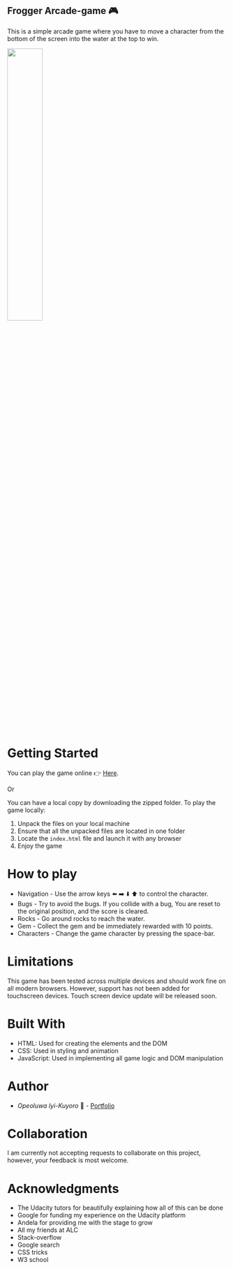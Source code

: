## Frogger Arcade-game :video_game:

This is a simple arcade game where you have to move a character from the bottom of the screen into the water at the top to win.

<img src="https://iyikuyoro.github.io/Arcade-Game/images/screen-shot.png" width="40%">

# Getting Started
You can play the game online :point_right: [Here](https://iyikuyoro.github.io/Arcade-Game/).

Or 

You can have a local copy by downloading the zipped folder. To play the game locally:
  1) Unpack the files on your local machine
  2) Ensure that all the unpacked files are located in one folder
  3) Locate the `index.html` file and launch it with any browser
  4) Enjoy the game
  
# How to play
 * Navigation - Use the arrow keys :arrow_left: :arrow_right: :arrow_down: :arrow_up: to control the character.
 * Bugs - Try to avoid the bugs. If you collide with a bug, You are reset to the original position, and the score is cleared.
 * Rocks - Go around rocks to reach the water.
 * Gem - Collect the gem and be immediately rewarded with 10 points.
 * Characters - Change the game character by pressing the space-bar.

# Limitations
This game has been tested across multiple devices and should work fine on all modern browsers. However, support has not been added for touchscreen devices. Touch screen device update will be released soon.

# Built With
  * HTML: Used for creating the elements and the DOM
  * CSS: Used in styling and animation
  * JavaScript: Used in implementing all game logic and DOM manipulation

# Author
  * *Opeoluwa Iyi-Kuyoro* :man: - [Portfolio](https://iyikuyoro.github.io/My-Portfolio/)

# Collaboration
I am currently not accepting requests to collaborate on this project, however, your feedback is most welcome.

# Acknowledgments
  * The Udacity tutors for beautifully explaining how all of this can be done
  * Google for funding my experience on the Udacity platform
  * Andela for providing me with the stage to grow
  * All my friends at ALC
  * Stack-overflow
  * Google search
  * CSS tricks
  * W3 school
